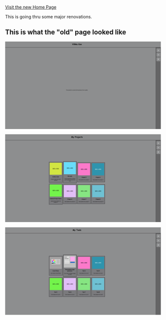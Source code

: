 [Visit the new Home Page](https://vilkkukoo.github.io/index.html)

This is going thru some major renovations.

## This is what the "old" page looked like

![Old Home Page](./images/other/old-home.png)

![Old Project Page](./images/other/old-projects.png)

![Old Tool Page](./images/other/old-tools.png)
